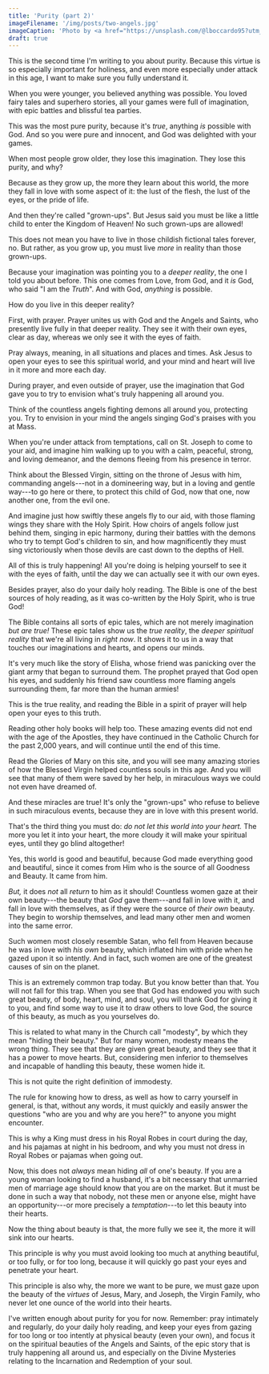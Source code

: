 ```yaml
---
title: 'Purity (part 2)'
imageFilename: '/img/posts/two-angels.jpg'
imageCaption: 'Photo by <a href="https://unsplash.com/@lboccardo95?utm_source=unsplash&utm_medium=referral&utm_content=creditCopyText">Luigi Boccardo</a> on <a href="https://unsplash.com/?utm_source=unsplash&utm_medium=referral&utm_content=creditCopyText">Unsplash</a>'
draft: true
---
```


This is the second time I'm writing to you about purity. Because this virtue is so especially important for holiness, and even more especially under attack in this age, I want to make sure you fully understand it.

When you were younger, you believed anything was possible. You loved fairy tales and superhero stories, all your games were full of imagination, with epic battles and blissful tea parties.

This was the most pure purity, because it's *true*, anything *is* possible with God. And so you were pure and innocent, and God was delighted with your games.

When most people grow older, they lose this imagination. They lose this purity, and why?

Because as they grow up, the more they learn about this world, the more they fall in love with some aspect of it: the lust of the flesh, the lust of the eyes, or the pride of life.

And then they're called "grown-ups". But Jesus said you must be like a little child to enter the Kingdom of Heaven! No such grown-ups are allowed!

This does not mean you have to live in those childish fictional tales forever, no. But rather, as you grow up, you must live *more* in reality than those grown-ups.

Because your imagination was pointing you to a *deeper reality*, the one I told you about before. This one comes from Love, from God, and it *is* God, who said "I am the *Truth*". And with God, *anything* is possible.

How do you live in this deeper reality?

First, with prayer. Prayer unites us with God and the Angels and Saints, who presently live fully in that deeper reality. They see it with their own eyes, clear as day, whereas we only see it with the eyes of faith.

Pray always, meaning, in all situations and places and times. Ask Jesus to open your eyes to see this spiritual world, and your mind and heart will live in it more and more each day.

During prayer, and even outside of prayer, use the imagination that God gave you to try to envision what's truly happening all around you.

Think of the countless angels fighting demons all around you, protecting you. Try to envision in your mind the angels singing God's praises with you at Mass.

When you're under attack from temptations, call on St. Joseph to come to your aid, and imagine him walking up to you with a calm, peaceful, strong, and loving demeanor, and the demons fleeing from his presence in terror.

Think about the Blessed Virgin, sitting on the throne of Jesus with him, commanding angels---not in a domineering way, but in a loving and gentle way---to go here or there, to protect this child of God, now that one, now another one, from the evil one.

And imagine just how swiftly these angels fly to our aid, with those flaming wings they share with the Holy Spirit. How choirs of angels follow just behind them, singing in epic harmony, during their battles with the demons who try to tempt God's children to sin, and how magnificently they must sing victoriously when those devils are cast down to the depths of Hell.

All of this is truly happening! All you're doing is helping yourself to see it with the eyes of faith, until the day we can actually see it with our own eyes.

Besides prayer, also do your daily holy reading. The Bible is one of the best sources of holy reading, as it was co-written by the Holy Spirit, who is true God!

The Bible contains all sorts of epic tales, which are not merely imagination *but are true!* These epic tales show us the *true reality*, the *deeper spiritual reality* that we're all living in *right now*. It shows it to us in a way that touches our imaginations and hearts, and opens our minds.

It's very much like the story of Elisha, whose friend was panicking over the giant army that began to surround them. The prophet prayed that God open his eyes, and suddenly his friend saw countless more flaming angels surrounding them, far more than the human armies!

This is the true reality, and reading the Bible in a spirit of prayer will help open your eyes to this truth.

Reading other holy books will help too. These amazing events did not end with the age of the Apostles, they have continued in the Catholic Church for the past 2,000 years, and will continue until the end of this time.

Read the Glories of Mary on this site, and you will see many amazing stories of how the Blessed Virgin helped countless souls in this age. And you will see that many of them were saved by her help, in miraculous ways we could not even have dreamed of.

And these miracles are true! It's only the "grown-ups" who refuse to believe in such miraculous events, because they are in love with this present world.

That's the third thing you must do: *do not let this world into your heart.* The more you let it into your heart, the more cloudy it will make your spiritual eyes, until they go blind altogether!

Yes, this world is good and beautiful, because God made everything good and beautiful, since it comes from Him who is the source of all Goodness and Beauty. It came from him.

*But,* it does *not* all *return* to him as it should! Countless women gaze at their own beauty---the beauty that *God* gave them---and fall in love with it, and fall in love with themselves, as if they were the source of *their own* beauty. They begin to worship themselves, and lead many other men and women into the same error.

Such women most closely resemble Satan, who fell from Heaven because he was in love with *his own* beauty, which inflated him with pride when he gazed upon it so intently. And in fact, such women are one of the greatest causes of sin on the planet.

This is an extremely common trap today. But you know better than that. You will not fall for this trap. When you see that God has endowed you with such great beauty, of body, heart, mind, and soul, you will thank God for giving it to you, and find some way to use it to draw others to love God, the source of this beauty, as much as you yourselves do.

This is related to what many in the Church call "modesty", by which they mean "hiding their beauty." But for many women, modesty means the wrong thing. They see that they are given great beauty, and they see that it has a power to move hearts. But, considering men inferior to themselves and incapable of handling this beauty, these women hide it.

This is not quite the right definition of immodesty.

The rule for knowing how to dress, as well as how to carry yourself in general, is that, without any words, it must quickly and easily answer the questions "who are you and why are you here?" to anyone you might encounter.

This is why a King must dress in his Royal Robes in court during the day, and his pajamas at night in his bedroom, and why you must not dress in Royal Robes or pajamas when going out.

Now, this does not *always* mean hiding *all* of one's beauty. If you are a young woman looking to find a husband, it's a bit necessary that unmarried men of marriage age should know that you are on the market. But it must be done in such a way that nobody, not these men or anyone else, might have an opportunity---or more precisely a *temptation*---to let this beauty into their hearts.

Now the thing about beauty is that, the more fully we see it, the more it will sink into our hearts.

This principle is why you must avoid looking too much at anything beautiful, or too fully, or for too long, because it will quickly go past your eyes and penetrate your heart.

This principle is also why, the more we want to be pure, we must gaze upon the beauty of the *virtues* of Jesus, Mary, and Joseph, the Virgin Family, who never let one ounce of the world into their hearts.

I've written enough about purity for you for now. Remember: pray intimately and regularly, do your daily holy reading, and keep your eyes from gazing for too long or too intently at physical beauty (even your own), and focus it on the spiritual beauties of the Angels and Saints, of the epic story that is truly happening all around us, and especially on the Divine Mysteries relating to the Incarnation and Redemption of your soul.

